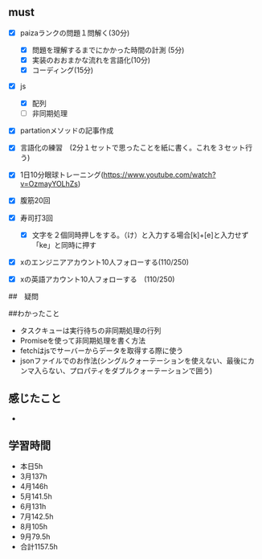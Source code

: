 

## must
- [x] paizaランクの問題１問解く(30分)
  - [x] 問題を理解するまでにかかった時間の計測 (5分)
  - [x] 実装のおおまかな流れを言語化(10分)
  - [x] コーディング(15分)
- [x] js
  - [x] 配列
  - [ ] 非同期処理
- [x] partationメソッドの記事作成
- [x] 言語化の練習　(2分１セットで思ったことを紙に書く。これを３セット行う)
- [x] 1日10分眼球トレーニング(https://www.youtube.com/watch?v=OzmayYOLhZs)
- [x] 腹筋20回
- [x] 寿司打3回
  - [x] 文字を２個同時押しをする。（け）と入力する場合[k]+[e]と入力せず「ke」と同時に押す
- [x] xのエンジニアアカウント10人フォローする(110/250)
- [x] xの英語アカウント10人フォローする　(110/250)
     

##　疑問


##わかったこと
- タスクキューは実行待ちの非同期処理の行列
- Promiseを使って非同期処理を書く方法
- fetchはjsでサーバーからデータを取得する際に使う
- jsonファイルでのお作法(シングルクォーテーションを使えない、最後にカンマ入らない、プロパティをダブルクォーテーションで囲う)

  
## 感じたこと
- 


## 学習時間
  - 本日5h
  - 3月137h
  - 4月146h
  - 5月141.5h
  - 6月131h
  - 7月142.5h
  - 8月105h
  - 9月79.5h
  - 合計1157.5h
    








